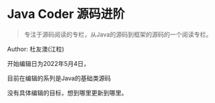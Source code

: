 # Java Coder 源码进阶

> 专注于源码阅读的专栏，从Java的源码到框架的源码的一个阅读专栏。

Author: 杜友澳(江粒)


开始编辑日为2022年5月4日，



目前在编辑的系列是Java的基础类源码



没有具体编辑的目标，想到哪里更新到哪里。
